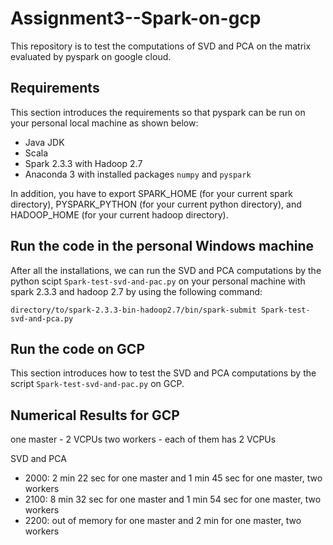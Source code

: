 # Assignment3--Spark-on-gcp
This repository is to test the computations of SVD and PCA on the matrix evaluated by pyspark on google cloud.

## Requirements

This section introduces the requirements so that pyspark can be run on your personal local machine as shown below: 

* Java JDK
* Scala
* Spark 2.3.3 with Hadoop 2.7 
* Anaconda 3 with installed packages `numpy` and `pyspark` 

In addition, you have to export SPARK_HOME (for your current spark directory), PYSPARK_PYTHON (for your current python directory), and HADOOP_HOME (for your current hadoop directory). 

## Run the code in the personal Windows machine 

After all the installations, we can run the SVD and PCA computations by the python scipt `Spark-test-svd-and-pac.py` on your personal machine with spark 2.3.3 and hadoop 2.7 by using the following command:

`directory/to/spark-2.3.3-bin-hadoop2.7/bin/spark-submit Spark-test-svd-and-pca.py`


## Run the code on GCP

This section introduces how to test the SVD and PCA computations by the script `Spark-test-svd-and-pac.py` on GCP. 

## Numerical Results for GCP

one master - 2 VCPUs
two workers - each of them has 2 VCPUs 

SVD and PCA 

* 2000: 2 min 22 sec for one master and 1 min 45 sec for one master, two workers 
* 2100: 8 min 32 sec for one master and 1 min 54 sec for one master, two workers 
* 2200: out of memory for one master and 2 min for one master, two workers